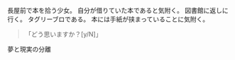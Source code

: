 長屋前で本を拾う少女。
自分が借りていた本であると気附く。
図書館に返しに行く。
タグリーブロである。
本には手紙が挟まっていることに気附く。

> 「どう思いますか？[y/N]」

夢と現実の分離
